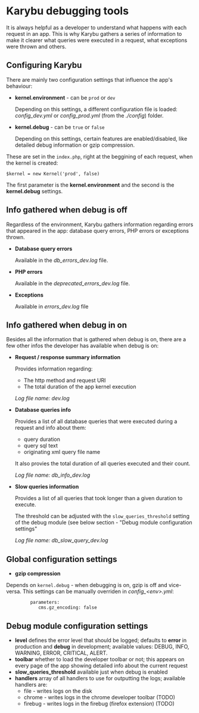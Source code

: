 Karybu debugging tools
====

It is always helpful as a developer to understand what happens with each request in an app. This is why Karybu gathers a series of information to make it clearer what queries were executed in a request, what exceptions were thrown and others.

Configuring Karybu
-----

There are mainly two configuration settings that influence the app's behaviour:

* __kernel.environment__ - can be `prod` or `dev`

  Depending on this settings, a different configuration file is loaded: *config_dev.yml* or *config_prod.yml* (from the *./config*) folder. 
  
* __kernel.debug__ - can be `true` or `false` 

  Depending on this settings, certain features are enabled/disabled, like detailed debug information or gzip compression.

These are set in the `index.php`, right at the beggining of each request, when the kernel is created:
```
$kernel = new Kernel('prod', false)
```
The first parameter is the __kernel.environment__ and the second is the __kernel.debug__ settings.

Info gathered when debug is off
----

Regardless of the environment, Karybu gathers information regarding errors that appeared in the app: database query errors, PHP errors or exceptions thrown.

* __Database query errors__

  Available in the *db_errors_dev.log* file.
  
* __PHP errors__

  Available in the *deprecated_errors_dev.log* file.
  
* __Exceptions__

  Available in *errors_dev.log* file

Info gathered when debug in on
-----

Besides all the information that is gathered when debug is on, there are a few other infos the developer has available when debug is on:

* __Request / response summary information__

  Provides information regarding:
  - The http method and request URI
  - The total duration of the app kernel execution

  *Log file name: dev.log*

* __Database queries info__

  Provides a list of all database queries that were executed during a request and info about them:
  - query duration
  - query sql text
  - originating xml query file name

  It also provies the total duration of all queries executed and their count.

  *Log file name: db_info_dev.log*

* __Slow queries information__

  Provides a list of all queries that took longer than a given duration to execute.

  The threshold can be adjusted with the `slow_queries_threshold` setting of the debug module (see below section -  "Debug module configuration settings"

  *Log file name: db_slow_query_dev.log*


Global configuration settings
----
* __gzip compression__

Depends on `kernel.debug` - when debugging is on, gzip is off and vice-versa. This settings can be manually overriden in *config_&lt;env&gt;.yml*:
```
         parameters: 
            cms.gz_encoding: false 
```


Debug module configuration settings
----

* __level__ defines the error level that should be logged; defaults to __error__ in production and __debug__ in development; available values:  DEBUG, INFO, WARNING, ERROR, CRITICAL, ALERT.
* __toolbar__ whether to load the developer toolbar or not; this appears on every page of the app showing detailed info about the current request
*  __slow_queries_threshold__ available just when debug is enabled
* __handlers__ array of all handlers to use for outputting the logs; available handlers are:
  * file - writes logs on the disk
  * chrome - writes logs in the chrome developer toolbar (TODO)
  * firebug - writes logs in the firebug (firefox extension) (TODO)



